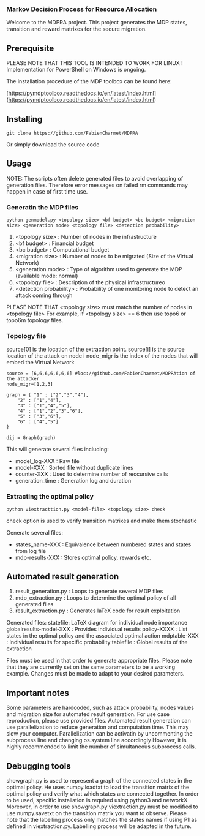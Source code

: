 ### Markov Decision Process for Resource Allocation

Welcome to the MDPRA project.
This project generates the MDP states, transition and reward matrixes for the secure migration.

## Prerequisite

PLEASE NOTE THAT THIS TOOL IS INTENDED TO WORK FOR LINUX !
Implementation for PowerShell on Windows is ongoing.

The installation procedure of the MDP toolbox can be found here:

[https://pymdptoolbox.readthedocs.io/en/latest/index.html] (https://pymdptoolbox.readthedocs.io/en/latest/index.html)

## Installing

```
git clone https://github.com/FabienCharmet/MDPRA

```
Or simply download the source code

## Usage

NOTE: The scripts often delete generated files to avoid overlapping of generation files.
Therefore error messages on failed rm commands may happen in case of first time use.



### Generatin the MDP files


```
python genmodel.py <topology size> <bf budget> <bc budget> <migration size> <generation mode> <topology file> <detection probability>
```

1. \<topology size\> : Number of nodes in the infrastructure
2. \<bf budget\> : Financial budget
3. \<bc budget\> : Computational budget
4. \<migration size\> : Number of nodes to be migrated (Size of the Virtual Network)
5. \<generation mode\> : Type of algorithm used to generate the MDP (available mode: normal)
6. \<topology file\> : Description of the physical infrastructureo
7. \<detection probability\> : Probability of one monitoring node to detect an attack coming through

PLEASE NOTE THAT \<topology size\> must match the number of nodes in \<topology file\>
For example, if \<topology size\> == 6 then use topo6 or topo6m topology files.

### Topology file

source[0] is the location of the extraction point. source[i] is the source location of the attack on node i
node_migr is the index of the nodes that will embed the Virtual Network
```
source = [6,6,6,6,6,6,6] #loc://github.com/FabienCharmet/MDPRAtion of the attacker
node_migr=[1,2,3]

graph = { "1" : ["2","3","4"],
    "2" : ["1","4"],
    "3" : ["1","4","5"],
    "4" : ["1","2","3","6"],
    "5" : ["3","6"],
    "6" : ["4","5"]
}

dij = Graph(graph)

```

This will generate several files including:  

- model_log-XXX : Raw file
- model-XXX : Sorted file without duplicate lines
- counter-XXX : Used to determine number of reccursive calls
- generation_time : Generation log and duration



### Extracting the optimal policy

```
python viextracttion.py <model-file> <topology size> check
```

check option is used to verify transition matrixes and make them stochastic

Generate several files:

- states_name-XXX : Equivalence between numbered states and states from log file
- mdp-results-XXX : Stores optimal policy, rewards etc.

## Automated result generation 
1. result_generation.py : Loops to generate several MDP files
2. mdp_extraction.py : Loops to determine the optimal policy of all generated files
3. result_extraction.py : Generates laTeX code for result exploitation

Generated files:
statefile: LaTeX diagram for individual node importance
globalresults-model-XXX : Provides individual results 
policy-XXXX : List states in the optimal policy and the associated optimal action
mdptable-XXX : Individual results for specific probability
tablefile : Global results of the extraction 

Files must be used in that order to generate appropriate files.
Please note that they are currently set on the same parameters to be a working example.
Changes must be made to adapt to your desired parameters.


## Important notes

Some parameters are hardcoded, such as attack probability, nodes values and migration size for automated result generation.
For use case reproduction, please use provided files.
Automated result generation can use parallelization to reduce generation and computation time.
This may slow your computer.
Parallelization can be activatin by uncommenting the subprocess line and changing os.system line accordingly
However, it is highly recommended to limit the number of simultaneous subprocess calls.

## Debugging tools
showgraph.py is used to represent a graph of the connected states in the optimal policy.
He uses numpy.loadtxt to load the transition matrix of the optimal policy and verify what which states are connected together.
In order to be used, specific installation is required using python3 and networkX.
Moreover, in order to use showgraph.py viextraction.py must be modified to use numpy.savetxt on the transition matrix you want to observe.
Please note that the labelling process only matches the states names if using P1 as defined in viextraction.py.
Labelling process will be adapted in the future.
